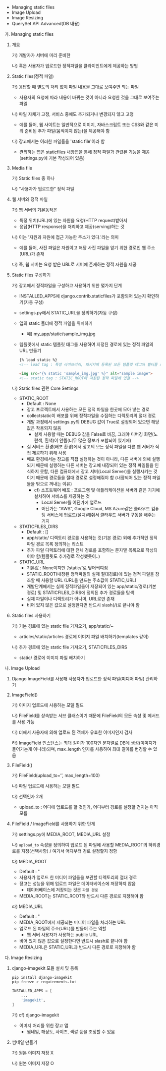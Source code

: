 * Managing static files
* Image Upload
* lmage Resizing
* QuerySet API Advanced(DB 내용)



가. Managing static files

1. 개요

   가) 개발자가 서버에 미리 준비한 

   나) 혹은 사용자가 업로드한 정적파일을 클라이언트에게 제공하는 방법

2. Static files(정적 파일)

   가) 응답할 때 별도의 처리 없이 파일 내용을 그대로 보여주면 되는 파일

   * 사용자의 요청에 따라 내용이 바뀌는 것이 아니라 요청한 것을 그대로 보여주는 파일

   나) 파일 자체가 고정, 서비스 중에도 추가되거나 변경되지 않고 고정

   * 예를 들어, 웹 사이트는 일반적으로 이미지, 자바스크립트 또는 CSS와 같은 미리 준비된 추가 파일(움직이지 않는)을 제공해야 함

   다) 장고에서는 이러한 파일들을 'static file'이라 함

   * 관리하는 앱은 staticfiles 내장앱을 통해 정적 파일과 관련된 기능을 제공(settings.py에 기본 작성되어 있음)

3. Media file

   가) Static files 중 하나

   나) “사용자가 업로드한” 정적 파일

4. 웹 서버와 정적 파일

   가) 웹 서버의 기본동작은

   * 특정 위치(URL)에 있는 자원을 요청(HTTP request)받아서
   * 응답(HTTP response)을 처리하고 제공(serving)하는 것

   나) 이는 '자원과 자원에 접근 가능한 주소가 있다.'라는 의미

   * 예를 들어, 사진 파일은 자원이고 해당 사진 파일을 얻기 위한 경로인 웹 주소(URL)가 존재

   다) 즉, 웹 서버는 요청 받은 URL로 서버에 존재하는 정적 자원을 제공

5. Static files 구성하기

   가) 장고에서 정적파일을 구성하고 사용하기 위한 몇가지 단계

   * INSTALLED_APPS에 django.contrib.staticfiles가 포함되어 있는지 확인하기(자동 구성)

   * settings.py에서 STATIC_URL을 정의하기(자동 구성)

   * 앱의 static 폴더에 정적 파일을 위치하기 

     * 예) my_app/static/sample_img.jpg

   * 템플릿에서 static 템플릿 태그를 사용하여 지정된 경로에 있는 정적 파일의 URL 만들기

     ```html
     {% load static %}
     <!-- load tag : 특정 라이브러리, 패키지에 등록된 모든 템플릿 태그와 필터를 로드 -->
     
     <img src="{% static 'sample_img.jpg' %}" alt="sample image">
     <!-- static tag : STATIC_ROOT에 저장된 정적 파일에 연결 -->
     ```

   나) Static files 관련 Core Settings

   * STATIC_ROOT
     * Default : None
     * 장고 프로젝트에서 사용하는 모든 정적 파일을 한곳에 모아 넣는 경로
     * collectstatic이 배포를 위해 정적파일을 수집하는 디렉토리의 절대 경로
     * 개발 과정에서 settings.py의 DEBUG 값이 True로 설정되어 있으면 해당 값은 작용되지 않음
       * 실제 사용할 때는 DEBUG 값을 False로 바꿈, 그래야 디버깅 화면(노란색, 흰색)이 안뜸(너무 많은 정보가 포함되어 있기에)
     * 실 서비스 환경(배포 환경)에서 장고의 모든 정적 파일을 다른 웹 서버가 직접 제공하기 위해 사용
     * 배포 환경에서는 장고를 직접 실행하는 것이 아니라, 다른 서버에 의해 실행되기 때문에 실행하는 다른 서버는 장고에 내장되어 있는 정적 파일들을 인식하지 못함, 다른 컴퓨터에서 장고 서버(Local Server)를 실행시키는 것이기 때문에 경로들을 절대 경로로 설정해줘야 함 (내장되어 있는 정적 파일들을 밖으로 꺼내는 이유)
       * cf) 소프트웨어 배포 : 프로그램 및 애플리케이션을 서버와 같은 기기에 설치하여 서비스를 제공하는 것
         * Local Server를 어딘가에 업로드
         * 어딘가는 “AWS”, Google Cloud, MS Azure같은 클라우드 컴퓨팅 서비스에 업로드(설치)해줘서 클라우드 서버가 구동을 해주는 거지
   * STATICFILES_DIRS
     * Default : []
     * app/static/ 디렉토리 경로를 사용하는 것(기본 경로) 외에 추가적인 정적 파일 경로 목록 정의하는 리스트
     * 추가 파일 디렉토리에 대한 전체 경로를 포함하는 문자열 목록으로 작성되어야 함(템플릿도 추가경로 작성했듯이..)
   * STATIC_URL
     * 기본값 : None이지만 ‘/static/’로 덮어씌여짐 
     * STATIC_ROOT(내장된 정적파일의 실제 절대경로)에 있는 정적 파일을 참조할 때 사용할 URL (URL을 만드는 주소값이 STATIC_URL)
     * 개발단계에서는 실제 정적파일들이 저장되어 있는 app/static/경로(기본 경로) 및 STATICFILES_DIRS에 정의된 추가 경로들을 탐색
     * 실제 파일이나 디렉토리가 아니며, URL로만 존재
     * 비어 있지 않은 값으로 설정한다면 반드시 slash(/)로 끝나야 함

6. Static files 사용하기

   가) 기본 경로에 있는 static file 가져오기, app/static/~

   * articles/static/articles 경로에 이미지 파일 배치하기(templates 같이)

   나) 추가 경로에 있는 static file 가져오기, STATICFILES_DIRS

   * static/ 경로에 이미지 파일 배치하기

나. Image Upload

1. Django ImageField를 사용해 사용자가 업로드한 정적 파일(미디어 파일) 관리하기

2. ImageField()

   가) 이미지 업로드에 사용하는 모델 필드

   나) FileField를 상속받는 서브 클래스이기 때문에 FileField의 모든 속성 및 메서드를 사용 가능

   다) 더해서 사용자에 의해 업로드 된 객체가 유효한 이미지인지 검사

   라) ImageField 인스턴스는 최대 길이가 100자인 문자열로 DB에 생성(이미지가 들어가는게 아니라)되며, max_length 인자를 사용하여 최대 길이를 변경할 수 있음

3. FileField()

   가) FileField(upload_to=’’, max_length=100)

   나) 파일 업로드에 사용하는 모델 필드

   다) 선택인자 2개

   * upload_to : 어디에 업로드를 할 것인가, 어디부터 경로를 설정할 건지는 아직 모름

4. FileField / ImageField를 사용하기 위한 단계

   가) settings.py에 MEDIA_ROOT, MEDIA_URL 설정

   나) `upload_to` 속성을 정의하여 업로드 된 파일에 사용할 MEDIA_ROOT의 하위경로를 지정(선택사항) / 여기서 어디부터 경로 설정할지 정함

   다) MEDIA_ROOT

   * Default : ''
   * 사용자가 업로드 한 미디어 파일들을 보관할 디렉토리의 절대 경로
   * 장고는 성능을 위해 업로드 파일은 데이터베이스에 저장하지 않음
     * 데이터베이스에 저장되는 것은 `파일 경로`
   * MEDIA_ROOT는 STATIC_ROOT와 반드시 다른 경로로 지정해야 함

   라) MEDIA_URL

   * Default : ''
   * MEDIA_ROOT에서 제공되는 미디어 파일을 처리하는 URL 
   * 업로드 된 파일의 주소(URL)를 만들어 주는 역할
     * 웹 서버 사용자가 사용하는 public URL
   * 비어 있지 않은 값으로 설정한다면 반드시 slash로 끝나야 함
   * MEDIA_URL은 STATIC_URL과 반드시 다른 경로로 지정해야 함

다. lmage Resizing

1. django-imagekit 모듈 설치 및 등록

   ```bash
   pip install django-imagekit
   pip freeze > requirements.txt
   ```

   ```python
   INSTALLED_APPS = [
       ...
       'imagekit',
   ]
   ```

   가) cf) django-imagekit

   * 이미지 처리를 위한 장고 앱
     * 썸네일, 해상도, 사이즈, 색깔 등을 조정할 수 있음

2. 썸네일 만들기

   가) 원본 이미지 저장 X

   나) 원본 이미지 저장 O


